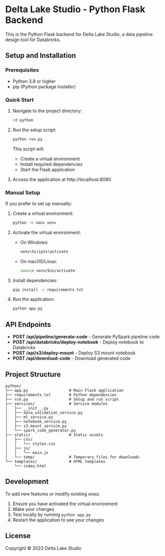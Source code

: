 # Delta Lake Studio - Python Flask Backend

This is the Python Flask backend for Delta Lake Studio, a data pipeline design tool for Databricks.

## Setup and Installation

### Prerequisites
- Python 3.8 or higher
- pip (Python package installer)

### Quick Start

1. Navigate to the project directory:
   ```bash
   cd python
   ```

2. Run the setup script:
   ```bash
   python run.py
   ```

   This script will:
   - Create a virtual environment
   - Install required dependencies
   - Start the Flask application

3. Access the application at http://localhost:8080

### Manual Setup

If you prefer to set up manually:

1. Create a virtual environment:
   ```bash
   python -m venv venv
   ```

2. Activate the virtual environment:
   - On Windows:
     ```bash
     venv\Scripts\activate
     ```
   - On macOS/Linux:
     ```bash
     source venv/bin/activate
     ```

3. Install dependencies:
   ```bash
   pip install -r requirements.txt
   ```

4. Run the application:
   ```bash
   python app.py
   ```

## API Endpoints

- **POST /api/pipeline/generate-code** - Generate PySpark pipeline code
- **POST /api/databricks/deploy-notebook** - Deploy notebook to Databricks
- **POST /api/s3/deploy-mount** - Deploy S3 mount notebook
- **POST /api/download-code** - Download generated code

## Project Structure

```
python/
├── app.py                  # Main Flask application
├── requirements.txt        # Python dependencies
├── run.py                  # Setup and run script
├── services/               # Service modules
│   ├── __init__.py
│   ├── data_validation_service.py
│   ├── ml_service.py
│   ├── notebook_service.py
│   ├── s3_mount_service.py
│   └── spark_code_generator.py
├── static/                 # Static assets
│   ├── css/
│   │   └── styles.css
│   ├── js/
│   │   └── main.js
│   └── temp/               # Temporary files for downloads
└── templates/              # HTML templates
    └── index.html
```

## Development

To add new features or modify existing ones:

1. Ensure you have activated the virtual environment
2. Make your changes
3. Test locally by running `python app.py`
4. Restart the application to see your changes

## License

Copyright © 2023 Delta Lake Studio